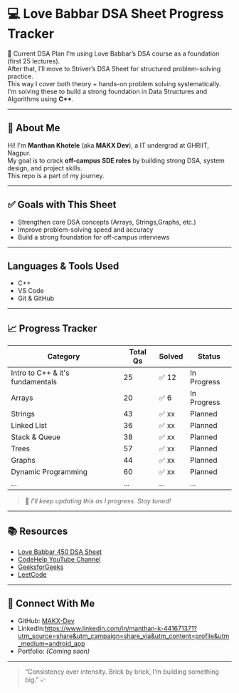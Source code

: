 # 💻 Love Babbar DSA Sheet Progress Tracker

📌 Current DSA Plan
I’m using Love Babbar’s DSA course as a foundation (first 25 lectures).  
After that, I’ll move to Striver’s DSA Sheet for structured problem-solving practice.  
This way I cover both theory + hands-on problem solving systematically.  
I'm solving these to build a strong foundation in Data Structures and Algorithms using **C++**.

---

## 📌 About Me

 Hi! I'm **Manthan Khotele** (aka **MAKX Dev**), a IT undergrad at GHRIIT, Nagpur.  
My goal is to crack **off-campus SDE roles** by building strong DSA, system design, and project skills.  
This repo is a part of my journey.

---

## ✅ Goals with This Sheet

- Strengthen core DSA concepts (Arrays, Strings,Graphs, etc.)
- Improve problem-solving speed and accuracy
- Build a strong foundation for off-campus interviews

---

##  Languages & Tools Used

- C++
- VS Code
- Git & GitHub

---

## 📈 Progress Tracker

| Category              | Total Qs | Solved | Status    |
|-----------------------|----------|--------|-----------|
| Intro to C++ & it's fundamentals  | 25       | ✅ 12    | In Progress |
| Arrays                | 20       | ✅ 6   | In Progress     |
| Strings               | 43       | ✅ xx   | Planned     |
| Linked List           | 36       | ✅ xx   | Planned     |
| Stack & Queue         | 38       | ✅ xx   | Planned     |
| Trees                 | 57       | ✅ xx   | Planned     |
| Graphs                | 44       | ✅ xx   | Planned     |
| Dynamic Programming   | 60       | ✅ xx   | Planned     |
| ...                   | ...      | ...    | ...         |

> 📌 *I'll keep updating this as I progress. Stay tuned!*

---

## 📚 Resources

- [Love Babbar 450 DSA Sheet](https://450dsa.com/)
- [CodeHelp YouTube Channel](https://www.youtube.com/@LoveBabbar1)
- [GeeksforGeeks](https://www.geeksforgeeks.org/)
- [LeetCode](https://leetcode.com/)

---

## 🌱 Connect With Me

- GitHub: [MAKX-Dev](https://github.com/MAKX-Dev)
- LinkedIn:https://www.linkedin.com/in/manthan-k-441671371?utm_source=share&utm_campaign=share_via&utm_content=profile&utm_medium=android_app
- Portfolio: *(Coming soon)*

---

> “Consistency over intensity. Brick by brick, I’m building something big.” 📈


